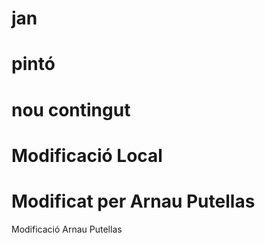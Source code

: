 # jan
# pintó
# nou contingut
# Modificació Local
# Modificat per Arnau Putellas
Modificació Arnau Putellas
